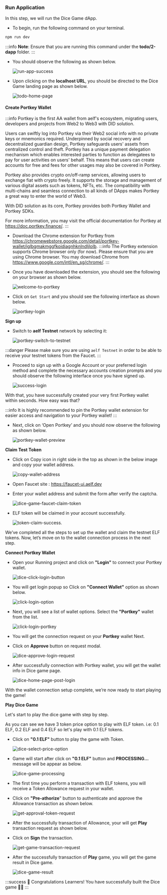### Run Application

In this step, we will run the Dice Game dApp.

- To begin, run the following command on your terminal.

```bash title="Terminal"
npm run dev
```

:::info
**Note**: Ensure that you are running this command under the **todo/2-dapp** folder.
:::

- You should observe the following as shown below.

  ![run-app-success](/img/dice-npm-run-console.png)

- Upon clicking on the **localhost URL**, you should be directed to the Dice Game landing page as shown below.

  ![todo-home-page](/img/dice-game-homepage.png)


#### Create Portkey Wallet

:::info
Portkey is the first AA wallet from aelf's ecosystem, migrating users, developers and projects from Web2 to Web3 with DID solution.

Users can swiftly log into Portkey via their Web2 social info with no private keys or mnemonics required. Underpinned by social recovery and decentralized guardian design, Portkey safeguards users' assets from centralized control and theft. Portkey has a unique payment delegation mechanism which enables interested parties to function as delegatees to pay for user activities on users' behalf. This means that users can create accounts for free and fees for other usages may also be covered in Portkey.

Portkey also provides crypto on/off-ramp services, allowing users to exchange fiat with crypto freely. It supports the storage and management of various digital assets such as tokens, NFTs, etc. The compatibility with multi-chains and seamless connection to all kinds of DApps makes Portkey a great way to enter the world of Web3.

With DID solution as its core, Portkey provides both Portkey Wallet and Portkey SDKs.

For more information, you may visit the official documentation for Portkey at https://doc.portkey.finance/.
:::

- Download the Chrome extension for Portkey from https://chromewebstore.google.com/detail/portkey-wallet/iglbgmakmggfkoidiagnhknlndljlolb.
:::info
The Portkey extension supports Chrome browser only (for now). Please ensure that you are using Chrome browser.
You may download Chrome from https://www.google.com/intl/en_sg/chrome/.
:::

- Once you have downloaded the extension, you should see the following on your browser as shown below.

   ![welcome-to-portkey](/img/welcome-to-portkey.png)

- Click on `Get Start` and you should see the following interface as shown below.

   ![portkey-login](/img/portkey-login.png)


**Sign up** 

- Switch to **aelf Testnet** network by selecting it:

   ![portkey-switch-to-testnet](/img/portkey-switch-to-testnet.png)

:::danger
Please make sure you are using `aelf Testnet` in order to be able to receive your testnet tokens from the Faucet.
:::

- Proceed to sign up with a Google Account or your preferred login method and complete the necessary accounts creation prompts and you should observe the following interface once you have signed up.

   ![success-login](/img/success-login.png)

With that, you have successfully created your very first Portkey wallet within seconds. How easy was that?

:::info
It is highly recommended to pin the Portkey wallet extension for easier access and navigation to your Portkey wallet!
:::

- Next, click on ‘Open Portkey’ and you should now observe the following as shown below.

   ![portkey-wallet-preview](/img/portkey-wallet-preview.png)

**Claim Test Token**

- Click on Copy icon in right side in the top as shown in the below image and copy your wallet address.

  ![copy-wallet-address](/img/copy-wallet-address.png)

- Open Faucet site : https://faucet-ui.aelf.dev

- Enter your wallet address and submit the form after verify the captcha.

   ![dice-game-faucet-claim-token](/img/dice-game-faucet-claim-token.png)

- ELF token will be claimed in your account successfully.

   ![token-claim-success](/img/token-claim-success.png).

We’ve completed all the steps to set up the wallet and claim the testnet ELF tokens. Now, let’s move on to the wallet connection process in the next step.

**Connect Portkey Wallet**

- Open your Running project and click on **"Login"** to connect your Portkey wallet.

  ![dice-click-login-button](/img/dice-click-login-button.png)

- You will get login popup so Click on **"Connect Wallet"** option as shown below.

  ![click-login-option](/img/click-login-option.png)

- Next, you will see a list of wallet options. Select the **"Portkey"** wallet from the list.

  ![click-login-portkey](/img/click-login-portkey.png)

- You will get the connection request on your **Portkey** wallet Next.
- Click on **Approve** button on request modal.

  ![dice-approve-login-request](/img/dice-approve-login-request.png)

- After successfully connection with Portkey wallet, you will get the wallet info in Dice game page.

  ![dice-home-page-post-login](/img/dice-home-page-post-login.png)

With the wallet connection setup complete, we’re now ready to start playing the game!


**Play Dice Game**

Let's start to play the dice game with step by step.

As you can see we have 3 token price option to play with ELF token. i.e: 0.1 ELF, 0.2 ELF and 0.4 ELF so let's play with 0.1 ELF tokens.

- Click on **"0.1 ELF"** button to play the game with Token.

  ![dice-select-price-option](/img/dice-select-price-option.png)

- Game will start after click on **"0.1 ELF"** button and **PROCESSING...** message will be appear as below.

  ![dice-game-processing](/img/dice-game-processing.png)

- The first time you perform a transaction with ELF tokens, you will receive a Token Allowance request in your wallet.

- Click on **"Pre-athorize**" button to authenticate and approve the Allowance transaction as shown below.

  ![get-approval-token-request](/img/get-approval-token-request.png)

- After the successfully transaction of Allowance, your will get **Play** transaction request as shown below.

- Click on **Sign** the transaction.

  ![get-game-transaction-request](/img/get-game-transaction-request.png)

- After the successfully transaction of **Play** game, you will get the game result in Dice game.

  ![dice-game-result](/img/dice-game-result.png)

:::success
🎉 Congratulations Learners! You have successfully built the Dice game 🎲🎲
:::
